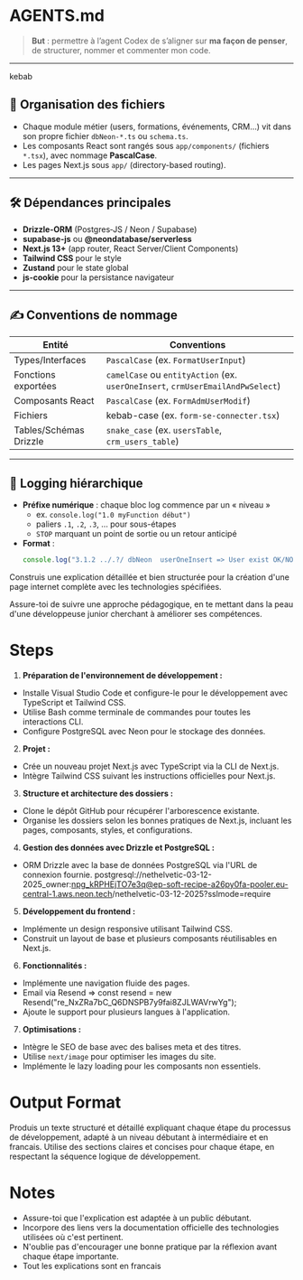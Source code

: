 # AGENTS.md

> **But** : permettre à l’agent Codex de s’aligner sur **ma façon de penser**, de structurer, nommer et commenter mon code.

---

kebab
## 📁 Organisation des fichiers

- Chaque module métier (users, formations, événements, CRM…) vit dans son propre fichier `dbNeon-*.ts` ou `schema.ts`.
- Les composants React sont rangés sous `app/components/` (fichiers `*.tsx`), avec nommage **PascalCase**.
- Les pages Next.js sous `app/` (directory-based routing).

---

## 🛠️ Dépendances principales

- **Drizzle-ORM** (Postgres‐JS / Neon / Supabase)
- **supabase-js** ou **@neondatabase/serverless**
- **Next.js 13+** (app router, React Server/Client Components)
- **Tailwind CSS** pour le style
- **Zustand** pour le state global
- **js-cookie** pour la persistance navigateur

---

## ✍️ Conventions de nommage

| Entité               | Conventions                   |
|----------------------|-------------------------------|
| Types/Interfaces     | `PascalCase` (ex. `FormatUserInput`)      |
| Fonctions exportées  | `camelCase` ou `entityAction` (ex. `userOneInsert`, `crmUserEmailAndPwSelect`) |
| Composants React     | `PascalCase` (ex. `FormAdmUserModif`)     |
| Fichiers             | kebab-case (ex. `form-se-connecter.tsx`)   |
| Tables/Schémas Drizzle | `snake_case` (ex. `usersTable`, `crm_users_table`) |

---

## 🔢 Logging hiérarchique

- **Préfixe numérique** : chaque bloc log commence par un « niveau »  
  - ex. `console.log("1.0 myFunction début")`  
  - paliers `.1`, `.2`, `.3`, … pour sous-étapes  
  - `STOP` marquant un point de sortie ou un retour anticipé
- **Format** :
  ```ts
  console.log("3.1.2 ../.?/ dbNeon  userOneInsert => User exist OK/NO");


Construis une explication détaillée et bien structurée pour la création d'une page internet complète avec les technologies spécifiées.

Assure-toi de suivre une approche pédagogique, en te mettant dans la peau d'une développeuse junior cherchant à améliorer ses compétences.

# Steps

1. **Préparation de l'environnement de développement :**
- Installe Visual Studio Code et configure-le pour le développement avec TypeScript et Tailwind CSS.
- Utilise Bash comme terminale de commandes pour toutes les interactions CLI.
- Configure PostgreSQL avec Neon pour le stockage des données.

2. **Projet :**
- Crée un nouveau projet Next.js avec TypeScript via la CLI de Next.js.
- Intègre Tailwind CSS suivant les instructions officielles pour Next.js.

3. **Structure et architecture des dossiers :**
- Clone le dépôt GitHub pour récupérer l'arborescence existante.
- Organise les dossiers selon les bonnes pratiques de Next.js, incluant les pages, composants, styles, et configurations.

4. **Gestion des données avec Drizzle et PostgreSQL :**
- ORM Drizzle avec la base de données PostgreSQL via l'URL de connexion fournie.
postgresql://nethelvetic-03-12-2025_owner:npg_kRPHEjTO7e3q@ep-soft-recipe-a26py0fa-pooler.eu-central-1.aws.neon.tech/nethelvetic-03-12-2025?sslmode=require


5. **Développement du frontend :**
- Implémente un design responsive utilisant Tailwind CSS.
- Construit un layout de base et plusieurs composants réutilisables en Next.js.

6. **Fonctionnalités :**
- Implémente une navigation fluide des pages.
- Email via Resend => const resend = new Resend("re_NxZRa7bC_Q6DNSPB7y9fai8ZJLWAVrwYg");
- Ajoute le support pour plusieurs langues à l'application.

7. **Optimisations :**
- Intègre le SEO de base avec des balises meta et des titres.
- Utilise `next/image` pour optimiser les images du site.
- Implémente le lazy loading pour les composants non essentiels.

# Output Format

Produis un texte structuré et détaillé expliquant chaque étape du processus de développement, adapté à un niveau débutant à intermédiaire et en francais. Utilise des sections claires et concises pour chaque étape, en respectant la séquence logique de développement.


# Notes

- Assure-toi que l'explication est adaptée à un public débutant.
- Incorpore des liens vers la documentation officielle des technologies utilisées où c'est pertinent.
- N'oublie pas d'encourager une bonne pratique par la réflexion avant chaque étape importante.
- Tout les explications sont en francais 